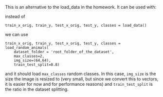 This is an alternative to the load_data in the homework.
It can be used with:

instead of
```
train_x_orig, train_y, test_x_orig, test_y, classes = load_data()
```
we can use
```
train_x_orig, train_y, test_x_orig, test_y, classes = load_random_animals(
    dataset_folder = 'root_folder_of_the_dataset',
    max_classes=2,
    img_size=(64,64),
    train_test_split=0.8)
```
and it should load `max_classes` random classes.
In this case, `img_size` is the size the image is resized to (very small, but since we convert this to vectors, it is easier for now and for performance reasons) and `train_test_split` is the ratio in the dataset splitting.
